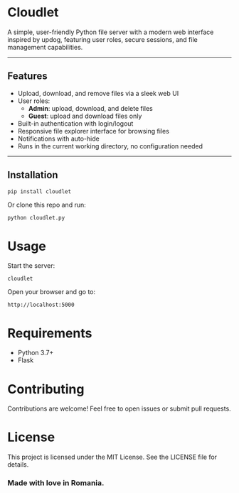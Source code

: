 # Cloudlet

A simple, user-friendly Python file server with a modern web interface inspired by updog, featuring user roles, secure sessions, and file management capabilities.

---

## Features

- Upload, download, and remove files via a sleek web UI
- User roles:
  - **Admin**: upload, download, and delete files
  - **Guest**: upload and download files only
- Built-in authentication with login/logout
- Responsive file explorer interface for browsing files
- Notifications with auto-hide
- Runs in the current working directory, no configuration needed

---

## Installation

```bash
pip install cloudlet
```

Or clone this repo and run:
```
python cloudlet.py
```

# Usage

Start the server:

```
cloudlet
```

Open your browser and go to:
```
http://localhost:5000
```

# Requirements

- Python 3.7+
- Flask

# Contributing

Contributions are welcome! Feel free to open issues or submit pull requests.

# License

This project is licensed under the MIT License. See the LICENSE file for details.

### Made with love in Romania.